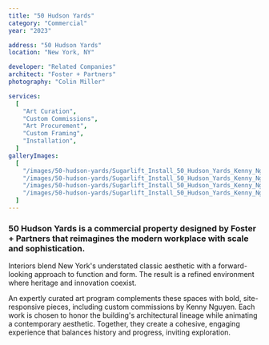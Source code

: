 ```yaml
---
title: "50 Hudson Yards"
category: "Commercial"
year: "2023"

address: "50 Hudson Yards"
location: "New York, NY"

developer: "Related Companies"
architect: "Foster + Partners"
photography: "Colin Miller"

services:
  [
    "Art Curation",
    "Custom Commissions",
    "Art Procurement",
    "Custom Framing",
    "Installation",
  ]
galleryImages:
  [
    "/images/50-hudson-yards/Sugarlift_Install_50_Hudson_Yards_Kenny_Nguyen_6_Web.jpg",
    "/images/50-hudson-yards/Sugarlift_Install_50_Hudson_Yards_Kenny_Nguyen_3_Web.jpg",
    "/images/50-hudson-yards/Sugarlift_Install_50_Hudson_Yards_Kenny_Nguyen_9_Web.jpg",
    "/images/50-hudson-yards/Sugarlift_Install_50_Hudson_Yards_Kenny_Nguyen_11_Web.jpg",
  ]
---
```


### 50 Hudson Yards is a commercial property designed by Foster + Partners that reimagines the modern workplace with scale and sophistication.

Interiors blend New York's understated classic aesthetic with a forward-looking approach to function and form. The result is a refined environment where heritage and innovation coexist.

An expertly curated art program complements these spaces with bold, site-responsive pieces, including custom commissions by Kenny Nguyen. Each work is chosen to honor the building's architectural lineage while animating a contemporary aesthetic. Together, they create a cohesive, engaging experience that balances history and progress, inviting exploration.
